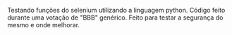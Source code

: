 Testando funções do selenium utilizando a linguagem python. Código feito durante uma votação de "BBB" genérico. Feito para testar a segurança do mesmo e onde melhorar.